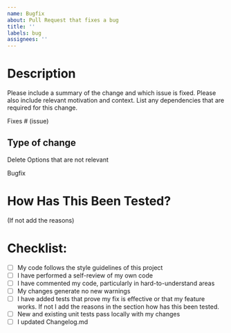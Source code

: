 ```yaml
---
name: Bugfix
about: Pull Request that fixes a bug
title: ''
labels: bug
assignees: ''
---
```



# Description

Please include a summary of the change and which issue is fixed. Please also include relevant motivation and context. List any dependencies that are required for this change.

Fixes # (issue)

## Type of change

Delete Options that are not relevant

Bugfix

# How Has This Been Tested?

(If not add the reasons)

# Checklist:

- [ ] My code follows the style guidelines of this project
- [ ] I have performed a self-review of my own code
- [ ] I have commented my code, particularly in hard-to-understand areas
- [ ] My changes generate no new warnings
- [ ] I have added tests that prove my fix is effective or that my feature works. If not I add the reasons in the section how has this been tested.
- [ ] New and existing unit tests pass locally with my changes
- [ ] I updated Changelog.md
